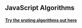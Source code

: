 ## JavaScript Algorithms

#### [Try the sroting algorithms out here](https://codepen.io/gregorib/full/qBBjNoz)
